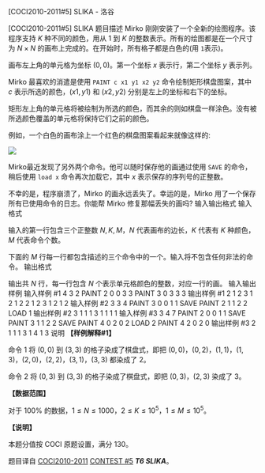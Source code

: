 



[COCI2010-2011#5] SLIKA - 洛谷














[COCI2010-2011#5] SLIKA
题目描述
Mirko 刚刚安装了一个全新的绘图程序。该程序支持 $K$ 种不同的颜色，用从 $1$ 到 $K$ 的整数表示。所有的绘图都是在一个尺寸为 $N\times N$ 的画布上完成的。在开始时，所有格子都是白色的(用 `1`表示)。

画布左上角的单元格为坐标 $(0,0)$。第一个坐标 $x$ 表示行，第二个坐标 $y$ 表示列。

Mirko 最喜欢的消遣是使用 `PAINT c x1 y1 x2 y2` 命令绘制矩形棋盘图案，其中 $c$ 表示所选的颜色，$(x1,y1)$ 和 $(x2,y2)$ 分别是左上的坐标和右下的坐标。

矩形左上角的单元格将被绘制为所选的颜色，而其余的则如棋盘一样涂色。没有被所选颜色覆盖的单元格将保持它们之前的颜色。

例如，一个白色的画布涂上一个红色的棋盘图案看起来就像这样的:

![](https://cdn.luogu.com.cn/upload/image_hosting/03pv1kce.png)

Mirko最近发现了另外两个命令。他可以随时保存他的画通过使用 `SAVE` 的命令，稍后使用 `load x` 命令再次加载它，其中 $x$ 表示保存的序列号的正整数。

不幸的是，程序崩溃了，Mirko 的画永远丢失了。幸运的是，Mirko 用了一个保存所有已使用命令的日志。你能帮 Mirko 修复那幅丢失的画吗?
输入输出格式
输入格式

输入的第一行包含三个正整数 $N,K,M$，$N$ 代表画布的边长，$K$ 代表有 $K$ 种颜色，$M$ 代表命令个数。

下面的 $M$ 行每一行都包含描述的三个命令中的一个。输入将不包含任何非法的命令。
输出格式

输出共 $N$ 行，每一行包含 $N$ 个表示单元格颜色的整数，对应一行的画。
输入输出样例
输入样例 #1
4 3 2
PAINT 2 0 0 3 3
PAINT 3 0 3 3 3 
输出样例 #1
2 1 2 3
1 2 1 2
2 1 2 3
1 2 1 2 
输入样例 #2
3 3 4
PAINT 3 0 0 1 1
SAVE
PAINT 2 1 1 2 2
LOAD 1 
输出样例 #2
3 1 1
1 3 1
1 1 1 
输入样例 #3
3 4 7
PAINT 2 0 0 1 1
SAVE
PAINT 3 1 1 2 2
SAVE
PAINT 4 0 2 0 2
LOAD 2
PAINT 4 2 0 2 0 
输出样例 #3
2 1 1
1 3 1
4 1 3 
说明
**【样例解释#1】**

命令 $1$ 将 $(0,0)$ 到 $(3,3)$ 的格子染成了棋盘式，即把 $(0,0)$，$(0,2)$，$(1,1)$，$(1,3)$，$(2,0)$，$(2,2)$，$(3,1)$，$(3,3)$ 都染成了 $2$。

命令 $2$ 将 $(0,3)$ 到 $(3,3)$ 的格子染成了棋盘式，即把 $(0,3)$，$(2,3)$ 染成了 $3$。

**【数据范围】**

对于 $100\%$ 的数据，$1\le N\le 1000$，$2\le K\le 10^5$，$1 \leq M \leq 10^5$。

**【说明】**

本题分值按 COCI 原题设置，满分 $130$。

题目译自 [COCI2010-2011](https://hsin.hr/coci/archive/2010_2011/) [CONTEST #5](https://hsin.hr/coci/archive/2010_2011/contest5_tasks.pdf)  _**T6 SLIKA**_。






